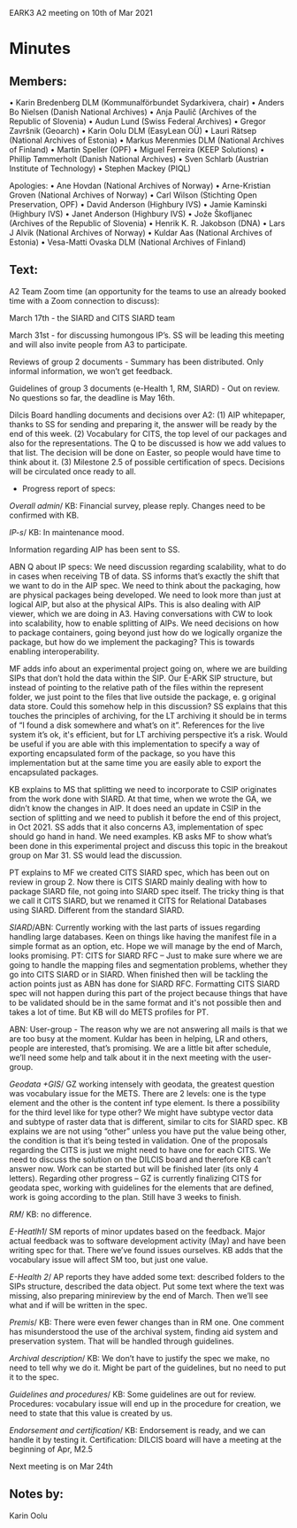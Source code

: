 EARK3 A2 meeting on 10th of Mar 2021

# Minutes

## Members:

• Karin Bredenberg DLM (Kommunalförbundet Sydarkivera, chair)
• Anders Bo Nielsen (Danish National Archives)
• Anja Paulič (Archives of the Republic of Slovenia) 
• Audun Lund (Swiss Federal Archives)
• Gregor Završnik (Geoarch)
• Karin Oolu DLM (EasyLean OÜ)
• Lauri Rätsep (National Archives of Estonia)
• Markus Merenmies DLM (National Archives of Finland)
• Martin Speller (OPF) 
• Miguel Ferreira (KEEP Solutions)
• Phillip Tømmerholt (Danish National Archives)
• Sven Schlarb (Austrian Institute of Technology)
• Stephen Mackey (PIQL)

Apologies: 
• Ane Hovdan (National Archives of Norway)
• Arne-Kristian Groven (National Archives of Norway) 
• Carl Wilson (Stichting Open Preservation, OPF)
• David Anderson (Highbury IVS)
• Jamie Kaminski (Highbury IVS)
• Janet Anderson (Highbury IVS)
• Jože Škofljanec (Archives of the Republic of Slovenia)
• Henrik K. R. Jakobson (DNA)
• Lars J Alvik (National Archives of Norway)
• Kuldar Aas (National Archives of Estonia)
• Vesa-Matti Ovaska DLM (National Archives of Finland)



## Text: 

A2 Team Zoom time (an opportunity for the teams to use an already booked time with a Zoom connection to discuss):

March 17th - the SIARD and CITS SIARD team

March 31st - for discussing humongous IP’s. SS will be leading this meeting and will also invite people from A3 to participate.

Reviews of group 2 documents - Summary has been distributed. Only informal information, we won’t get feedback.

Guidelines of group 3 documents (e-Health 1, RM, SIARD) - Out on review. No questions so far, the deadline is May 16th.

Dilcis Board handling documents and decisions over A2: (1) AIP whitepaper, thanks to SS for sending and preparing it, the answer will be ready by the end of this week. (2) Vocabulary for CITS, the top level of our packages and also for the representations. The Q to be discussed is how we add values to that list. The decision will be done on Easter, so people would have time to think about it. (3) Milestone 2.5 of possible certification of specs. 
Decisions will be circulated once ready to all. 


- Progress report of specs:

*Overall admin*/ KB: Financial survey, please reply. Changes need to be confirmed with KB.

*IP-s*/ KB: In maintenance mood.

Information regarding AIP has been sent to SS. 

ABN Q about IP specs: We need discussion regarding scalability, what to do in cases when receiving TB of data. SS informs that’s exactly the shift that we want to do in the AIP spec. We need to think about the packaging, how are physical packages being developed. We need to look more than just at logical AIP, but also at the physical AIPs. This is also dealing with AIP viewer, which we are doing in A3. Having conversations with CW to look into scalability, how to enable splitting of AIPs. We need decisions on how to package containers, going beyond just how do we logically organize the package, but how do we implement the packaging? This is towards enabling interoperability. 

MF adds info about an experimental project going on, where we are building SIPs that don’t hold the data within the SIP. Our E-ARK SIP structure, but instead of pointing to the relative path of the files within the represent folder, we just point to the files that live outside the package, e. g original data store. Could this somehow help in this discussion? SS explains that this touches the principles of archiving, for the LT archiving it should be in terms of “I found a disk somewhere and what’s on it”. References for the live system it’s ok, it's efficient, but for LT archiving perspective it’s a risk. Would be useful if you are able with this implementation to specify a way of exporting encapsulated form of the package, so you have this implementation but at the same time you are easily able to export the encapsulated packages. 

KB explains to MS that splitting we need to incorporate to CSIP originates from the work done with SIARD. At that time, when we wrote the GA, we didn’t know the changes in AIP. It does need an update in CSIP in the section of splitting and we need to publish it before the end of this project, in Oct 2021. SS adds that it also concerns A3, implementation of spec should go hand in hand. We need examples. KB asks MF to show what’s been done in this experimental project and discuss this topic in the breakout group on Mar 31. SS would lead the discussion. 

PT explains to MF we created CITS SIARD spec, which has been out on review in group 2. Now there is CITS SIARD mainly dealing with how to package SIARD file, not going into SIARD spec itself. The tricky thing is that we call it CITS SIARD, but we renamed it CITS for Relational Databases using SIARD. Different from the standard SIARD. 
                                                                                                                     
*SIARD*/ABN: Currently working with the last parts of issues regarding handling large databases. Keen on things like having the manifest file in a simple format as an option, etc. Hope we will manage by the end of March, looks promising.  PT: CITS for SIARD RFC – Just to make sure where we are going to handle the mapping files and segmentation problems, whether they go into CITS SIARD or in SIARD. When finished then will be tackling the action points just as ABN has done for SIARD RFC. Formatting CITS SIARD spec will not happen during this part of the project because things that have to be validated should be in the same format and it's not possible then and takes a lot of time. But KB will do METS profiles for PT. 

ABN: User-group  - The reason why we are not answering all mails is that we are too busy at the moment. Kuldar has been in helping, LR and others, people are interested, that’s promising. We are a little bit after schedule, we’ll need some help and talk about it in the next meeting with the user-group. 

*Geodata +GIS*/ GZ working intensely with geodata, the greatest question was vocabulary issue for the METS. There are 2 levels: one is the type element and the other is the content inf type element. Is there a possibility for the third level like for type other? We might have subtype vector data and subtype of raster data that is different, similar to cits for SIARD spec.  KB explains we are not using “other” unless you have put the value being other, the condition is that it’s being tested in validation. One of the proposals regarding the CITS is just we might need to have one for each CITS.  We need to discuss the solution on the DILCIS board and therefore KB can’t answer now. Work can be started but will be finished later (its only 4 letters). Regarding other progress – GZ is currently finalizing CITS for geodata spec, working with guidelines for the elements that are defined, work is going according to the plan. Still have 3 weeks to finish. 

*RM*/ KB: no difference.   

*E-Heatlh1*/ SM reports of minor updates based on the feedback. Major actual feedback was to software development activity (May) and have been writing spec for that. There we’ve found issues ourselves. KB adds that the vocabulary issue will affect SM too, but just one value. 

*E-Health 2*/ AP reports they have added some text: described folders to the SIPs structure, described the data object. Put some text where the text was missing, also preparing minireview by the end of March. Then we’ll see what and if will be written in the spec. 

*Premis*/ KB: There were even fewer changes than in RM one. One comment has misunderstood the use of the archival system, finding aid system and preservation system. That will be handled through guidelines. 

*Archival description*/ KB: We don’t have to justify the spec we make, no need to tell why we do it. Might be part of the guidelines, but no need to put it to the spec. 

*Guidelines and procedures*/ KB: Some guidelines are out for review. Procedures: vocabulary issue will end up in the procedure for creation, we need to state that this value is created by us. 

*Endorsement and certification*/ KB: Endorsement is ready, and we can handle it by testing it. Certification: DILCIS board will have a meeting at the beginning of Apr, M2.5

Next meeting is on Mar 24th 

## Notes by: 

Karin Oolu

